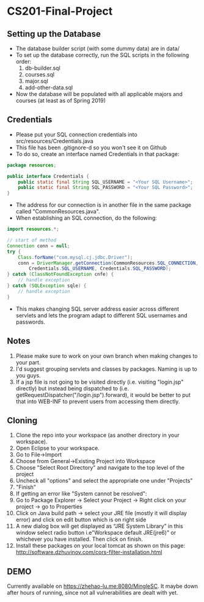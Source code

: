 # CS201-Final-Project

## Setting up the Database
 - The database builder script (with some dummy data) are in data/
 - To set up the database correctly, run the SQL scripts in the following order:
 	1. db-builder.sql
	2. courses.sql
	3. major.sql
	4. add-other-data.sql
 - Now the database will be populated with all applicable majors and courses (at least as of Spring 2019)

## Credentials
 - Please put your SQL connection credentials into src/resources/Credentials.java
 - This file has been .gitignore-d so you won't see it on Github
 - To do so, create an interface named Credentials in that package:
```java
package resources;

public interface Credentials {
	public static final String SQL_USERNAME = "<Your SQL Username>";
	public static final String SQL_PASSWORD	= "<Your SQL Password>";
}
```
 - The address for our connection is in another file in the same package called "CommonResources.java".
 - When establishing an SQL connection, do the following:
```java
import resources.*;

// start of method
Connection conn = null;
try {
    Class.forName("com.mysql.cj.jdbc.Driver");
    conn = DriverManager.getConnection(CommonResources.SQL_CONNECTION, 
        Credentials.SQL_USERNAME, Credentials.SQL_PASSWORD);
} catch (ClassNotFoundException cnfe) {
    // handle exception
} catch (SQLException sqle) {
    // handle exception
}
```
 - This makes changing SQL server address easier across different servlets and lets the program adapt to different SQL usernames and passwords.

## Notes
1. Please make sure to work on your own branch when making changes to your part.
2. I'd suggest grouping servlets and classes by packages. Naming is up to you guys.
3. If a jsp file is not going to be visited directly (i.e. visiting "login.jsp" directly) but instead being dispatched to (i.e. getRequestDispatcher("/login.jsp").forward), it would be better to put that into WEB-INF to prevent users from accessing them directly.

## Cloning
1. Clone the repo into your workspace (as another directory in your workspace).
2. Open Eclipse to your workspace.
3. Go to File->Import
4. Choose from General->Existing Project into Workspace
5. Choose "Select Root Directory" and navigate to the top level of the project
6. Uncheck all "options" and select the appropriate one under "Projects"
7. "Finish"
8. If getting an error like "System cannot be resolved":
9. Go to Package Explorer -> Select your Project -> Right click on your project -> go to Properties
10. Click on Java build path -> select your JRE file (mostly it will display error) and click on edit button which is on right side
11. A new dialog box will get displayed as “JRE System Library” in this window select radio button i.e"Workspace default JRE(jre6)" or whichever you have installed. Then click on finish.
12. Install these packages on your local tomcat as shown on this page: http://software.dzhuvinov.com/cors-filter-installation.html

## DEMO
Currently available on https://zhehao-lu.me:8080/MingleSC. It maybe down after hours of running, since not all vulnerabilities are dealt with yet.
